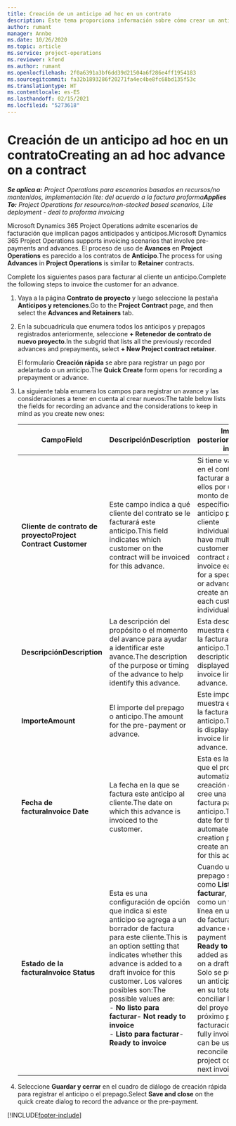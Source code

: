```yaml
---
title: Creación de un anticipo ad hoc en un contrato
description: Este tema proporciona información sobre cómo crear un anticipo en un contrato según sea necesario.
author: rumant
manager: Annbe
ms.date: 10/26/2020
ms.topic: article
ms.service: project-operations
ms.reviewer: kfend
ms.author: rumant
ms.openlocfilehash: 2f0a6391a3bf6dd39d21504a6f286e4ff1954183
ms.sourcegitcommit: fa32b1893286f20271fa4ec4be8fc68bd135f53c
ms.translationtype: HT
ms.contentlocale: es-ES
ms.lasthandoff: 02/15/2021
ms.locfileid: "5273618"
---
```

# <a name="creating-an-ad-hoc-advance-on-a-contract"></a><span data-ttu-id="bf17e-103">Creación de un anticipo ad hoc en un contrato</span><span class="sxs-lookup"><span data-stu-id="bf17e-103">Creating an ad hoc advance on a contract</span></span>

<span data-ttu-id="bf17e-104">_**Se aplica a:** Project Operations para escenarios basados en recursos/no mantenidos, implementación lite: del acuerdo a la factura proforma_</span><span class="sxs-lookup"><span data-stu-id="bf17e-104">_**Applies To:** Project Operations for resource/non-stocked based scenarios, Lite deployment - deal to proforma invoicing_</span></span>

<span data-ttu-id="bf17e-105">Microsoft Dynamics 365 Project Operations admite escenarios de facturación que implican pagos anticipados y anticipos.</span><span class="sxs-lookup"><span data-stu-id="bf17e-105">Microsoft Dynamics 365 Project Operations supports invoicing scenarios that involve pre-payments and advances.</span></span> <span data-ttu-id="bf17e-106">El proceso de uso de **Avances** en **Project Operations** es parecido a los contratos de **Anticipo**.</span><span class="sxs-lookup"><span data-stu-id="bf17e-106">The process for using **Advances** in **Project Operations** is similar to **Retainer** contracts.</span></span> 

<span data-ttu-id="bf17e-107">Complete los siguientes pasos para facturar al cliente un anticipo.</span><span class="sxs-lookup"><span data-stu-id="bf17e-107">Complete the following steps to invoice the customer for an advance.</span></span>

1. <span data-ttu-id="bf17e-108">Vaya a la página **Contrato de proyecto** y luego seleccione la pestaña **Anticipos y retenciones**.</span><span class="sxs-lookup"><span data-stu-id="bf17e-108">Go to the **Project Contract** page, and then select the **Advances and Retainers** tab.</span></span>
2. <span data-ttu-id="bf17e-109">En la subcuadrícula que enumera todos los anticipos y prepagos registrados anteriormente, seleccione **+ Retenedor de contrato de nuevo proyecto**.</span><span class="sxs-lookup"><span data-stu-id="bf17e-109">In the subgrid that lists all the previously recorded advances and prepayments, select **+ New Project contract retainer**.</span></span> 

    <span data-ttu-id="bf17e-110">El formulario **Creación rápida** se abre para registrar un pago por adelantado o un anticipo.</span><span class="sxs-lookup"><span data-stu-id="bf17e-110">The **Quick Create** form opens for recording a prepayment or advance.</span></span>
    
3. <span data-ttu-id="bf17e-111">La siguiente tabla enumera los campos para registrar un avance y las consideraciones a tener en cuenta al crear nuevos:</span><span class="sxs-lookup"><span data-stu-id="bf17e-111">The table below lists the fields for recording an advance and the considerations to keep in mind as you create new ones:</span></span>

    | <span data-ttu-id="bf17e-112">Campo</span><span class="sxs-lookup"><span data-stu-id="bf17e-112">Field</span></span> | <span data-ttu-id="bf17e-113">Descripción</span><span class="sxs-lookup"><span data-stu-id="bf17e-113">Description</span></span> | <span data-ttu-id="bf17e-114">Impacto posterior</span><span class="sxs-lookup"><span data-stu-id="bf17e-114">Downstream impact</span></span> |
    | --- | --- | --- |
    | <span data-ttu-id="bf17e-115">**Cliente de contrato de proyecto**</span><span class="sxs-lookup"><span data-stu-id="bf17e-115">**Project Contract Customer**</span></span> | <span data-ttu-id="bf17e-116">Este campo indica a qué cliente del contrato se le facturará este anticipo.</span><span class="sxs-lookup"><span data-stu-id="bf17e-116">This field indicates which customer on the contract will be invoiced for this advance.</span></span> | <span data-ttu-id="bf17e-117">Si tiene varios clientes en el contrato y desea facturar a cada uno de ellos por un anticipo o monto de anticipo específico, cree un anticipo para cada cliente individualmente.</span><span class="sxs-lookup"><span data-stu-id="bf17e-117">If you have multiple customers on the contract and want to invoice each of them for a specific retainer or advance amount, create an advance for each customer individually.</span></span> |
    | <span data-ttu-id="bf17e-118">**Descripción**</span><span class="sxs-lookup"><span data-stu-id="bf17e-118">**Description**</span></span> | <span data-ttu-id="bf17e-119">La descripción del propósito o el momento del avance para ayudar a identificar este avance.</span><span class="sxs-lookup"><span data-stu-id="bf17e-119">The description of the purpose or timing of the advance to help identify this advance.</span></span> | <span data-ttu-id="bf17e-120">Esta descripción se muestra en la línea de la factura de este anticipo.</span><span class="sxs-lookup"><span data-stu-id="bf17e-120">This description is displayed on the invoice line for this advance.</span></span> |
    | <span data-ttu-id="bf17e-121">**Importe**</span><span class="sxs-lookup"><span data-stu-id="bf17e-121">**Amount**</span></span> | <span data-ttu-id="bf17e-122">El importe del prepago o anticipo.</span><span class="sxs-lookup"><span data-stu-id="bf17e-122">The amount for the pre-payment or advance.</span></span> | <span data-ttu-id="bf17e-123">Este importe se muestra en la línea de la factura de este anticipo.</span><span class="sxs-lookup"><span data-stu-id="bf17e-123">This amount is displayed on the invoice line for this advance.</span></span> |
    | <span data-ttu-id="bf17e-124">**Fecha de factura**</span><span class="sxs-lookup"><span data-stu-id="bf17e-124">**Invoice Date**</span></span> | <span data-ttu-id="bf17e-125">La fecha en la que se factura este anticipo al cliente.</span><span class="sxs-lookup"><span data-stu-id="bf17e-125">The date on which this advance is invoiced to the customer.</span></span> | <span data-ttu-id="bf17e-126">Esta es la fecha para que el proceso automatizado de creación de facturas cree una línea de factura para este anticipo.</span><span class="sxs-lookup"><span data-stu-id="bf17e-126">This is the date for the automated invoice creation process to create an invoice line for this advance.</span></span> |
    | <span data-ttu-id="bf17e-127">**Estado de la factura**</span><span class="sxs-lookup"><span data-stu-id="bf17e-127">**Invoice Status**</span></span> | <span data-ttu-id="bf17e-128">Esta es una configuración de opción que indica si este anticipo se agrega a un borrador de factura para este cliente.</span><span class="sxs-lookup"><span data-stu-id="bf17e-128">This is an option setting that indicates whether this advance is added to a draft invoice for this customer.</span></span> <span data-ttu-id="bf17e-129">Los valores posibles son:</span><span class="sxs-lookup"><span data-stu-id="bf17e-129">The possible values are:</span></span></br><span data-ttu-id="bf17e-130">- **No listo para facturar**</span><span class="sxs-lookup"><span data-stu-id="bf17e-130">- **Not ready to invoice**</span></span></br><span data-ttu-id="bf17e-131">- **Listo para facturar**</span><span class="sxs-lookup"><span data-stu-id="bf17e-131">- **Ready to invoice**</span></span> | <span data-ttu-id="bf17e-132">Cuando un anticipo o prepago se marca como **Listo para facturar**, se agrega como un tiempo de línea en un borrador de factura.</span><span class="sxs-lookup"><span data-stu-id="bf17e-132">When an advance or pre-payment is marked as **Ready to invoice**, it is added as a line time on a draft invoice.</span></span> <span data-ttu-id="bf17e-133">Solo se puede utilizar un anticipo facturado en su totalidad para conciliar los costos del proyecto para el próximo período de facturación.</span><span class="sxs-lookup"><span data-stu-id="bf17e-133">Only a fully invoiced advance can be used to reconcile against project costs for the next invoice period.</span></span> |

4. <span data-ttu-id="bf17e-134">Seleccione **Guardar y cerrar** en el cuadro de diálogo de creación rápida para registrar el anticipo o el prepago.</span><span class="sxs-lookup"><span data-stu-id="bf17e-134">Select **Save and close** on the quick create dialog to record the advance or the pre-payment.</span></span>


[!INCLUDE[footer-include](../../includes/footer-banner.md)]